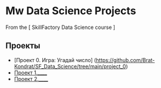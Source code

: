 # Mw Data Science Projects
From the [ SkillFactory Data Science course ] 

## Проекты

* [Проект 0. Игра: Угадай число] (https://github.com/Brat-Kondrat/SF_Data_Science/tree/main/project_0)
* [Проект 1.____](_____)
* [Проект 2.____](_____)
